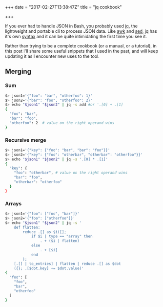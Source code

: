 +++
date = "2017-02-27T13:38:47Z"
title = "jq cookbook"

+++

If you ever had to handle JSON in Bash, you probably used [jq](https://stedolan.github.io/jq/), the lightweight and portable cli to process JSON data. Like [awk](https://en.wikipedia.org/wiki/AWK) and [sed](https://en.wikipedia.org/wiki/Sed), jq has it's own [syntax](https://stedolan.github.io/jq/manual) and it can be quite intimidating the first time you see it.

Rather than trying to be a complete cookbook (or a manual, or a tutorial), in this post I'll share some useful snippets that I used in the past, and will keep updating it as I encounter new uses to the tool.

<!-- recipes -->

## Merging 

### Sum

```bash
$> json1='{"foo": "bar", "otherfoo": 1}'
$> json2='{"bar": "foo", "otherfoo": 2}'
$> echo "$json1" "$json2" | jq -s add #or '.[0] + .[1]
{
  "foo": "bar",
  "bar": "foo",
  "otherfoo": 2  # value on the right operand wins
}
```

### Recursive merge

```bash
$> json1='{"key": {"foo": "bar", "bar": "foo"}}'
$> json2='{"key": {"foo": "otherbar", "otherbar": "otherfoo"}}'
$> echo "$json1" "$json2" | jq -s '.[0] * .[1]'
{
  "key": {
    "foo": "otherbar", # value on the right operand wins
    "bar": "foo",
    "otherbar": "otherfoo"
  }
}
```

### Arrays

```bash
$> json1='{"foo": ["foo", "bar"]}'
$> json2='{"foo": ["otherfoo"]}'
$> echo "$json1" "$json2" | jq -s '
    def flatten: 
        reduce .[] as $i([]; 
            if $i | type == "array" then 
                . + ($i | flatten) 
            else  
                . + [$i] 
            end 
        );  
    [.[] | to_entries] | flatten | reduce .[] as $dot
    ({}; .[$dot.key] += $dot.value)'
{
  "foo": [
    "foo",
    "bar",
    "otherfoo"
  ]
}
```

